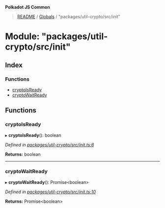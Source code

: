 **Polkadot JS Common**

> [README](../README.md) / [Globals](../globals.md) / "packages/util-crypto/src/init"

# Module: "packages/util-crypto/src/init"

## Index

### Functions

* [cryptoIsReady](_packages_util_crypto_src_init_.md#cryptoisready)
* [cryptoWaitReady](_packages_util_crypto_src_init_.md#cryptowaitready)

## Functions

### cryptoIsReady

▸ **cryptoIsReady**(): boolean

*Defined in [packages/util-crypto/src/init.ts:6](https://github.com/polkadot-js/common/blob/30198d1a/packages/util-crypto/src/init.ts#L6)*

**Returns:** boolean

___

### cryptoWaitReady

▸ **cryptoWaitReady**(): Promise\<boolean>

*Defined in [packages/util-crypto/src/init.ts:10](https://github.com/polkadot-js/common/blob/30198d1a/packages/util-crypto/src/init.ts#L10)*

**Returns:** Promise\<boolean>

